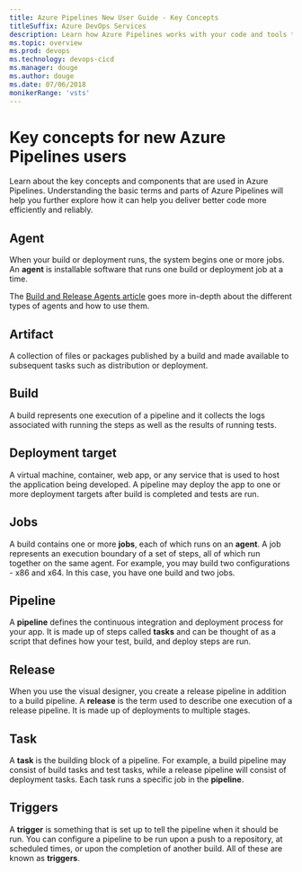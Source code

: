 ```yaml
---
title: Azure Pipelines New User Guide - Key Concepts
titleSuffix: Azure DevOps Services
description: Learn how Azure Pipelines works with your code and tools to automate build and deploy, and the key concepts behind it.
ms.topic: overview
ms.prod: devops
ms.technology: devops-cicd
ms.manager: douge
ms.author: douge
ms.date: 07/06/2018
monikerRange: 'vsts'
---
```


# Key concepts for new Azure Pipelines users

Learn about the key concepts and components that are used in Azure Pipelines. Understanding the basic terms and parts of Azure Pipelines will help you further explore how it can help you deliver better code more efficiently and reliably.

## Agent

When your build or deployment runs, the system begins one or more jobs. An **agent** is installable software that runs one build or deployment job at a time.

The [Build and Release Agents article](../agents/agents.md) goes more in-depth about the different types of agents and how to use them.

## Artifact

A collection of files or packages published by a build and made available to subsequent tasks such as distribution or deployment.

## Build

A build represents one execution of a pipeline and it collects the logs associated with running the steps as well as the results of running tests.

[//]: # (## Continuous delivery)

[//]: # (**Continuous Delivery &#40;CD&#41;** is a process by which code is built, tested, and deployed to one or more test and production stages. Deploying and testing in multiple stages helps drive quality. **Continuous Integration** systems produce the deployable artifacts, including infrastructure and apps, automated release pipelines consume these artifacts to release new versions and fixes to existing systems. Monitoring and alerting systems run constantly to drive visibility into the entire CD process and to ensure errors are caught often and early.)

[//]: # (## Continuous integration)

[//]: # (**Continuous Integration &#41;CI&#41;** is the practice used by development teams to simplify the testing and building of code. CI helps to catch bugs or problems early in the development cycle, which makes them easier and faster to fix. Automated tests and builds are run as part of the CI process, which can be run on a set schedule, whenever code is pushed, or both. Items known as "artifacts" are produced from CI systems and used by the **Continuous Delivery** release pipelines to drive automatic deployments.)

## Deployment target

A virtual machine, container, web app, or any service that is used to host the application being developed. A pipeline may deploy the app to one or more deployment targets after build is completed and tests are run.

## Jobs

A build contains one or more **jobs**, each of which runs on an **agent**. A job represents an execution boundary of a set of steps, all of which run together on the same agent. For example, you may build two configurations - x86 and x64. In this case, you have one build and two jobs.

## Pipeline

A **pipeline** defines the continuous integration and deployment process for your app. It is made up of steps called **tasks** and can be thought of as a script that defines how your test, build, and deploy steps are run.

## Release

When you use the visual designer, you create a release pipeline in addition to a build pipeline. A **release** is the term used to describe one execution of a release pipeline. It is made up of deployments to multiple stages.

## Task

A **task** is the building block of a pipeline. For example, a build pipeline may consist of build tasks and test tasks, while a release pipeline will consist of deployment tasks. Each task runs a specific job in the **pipeline**.

## Triggers

A **trigger** is something that is set up to tell the pipeline when it should be run. You can configure a pipeline to be run upon a push to a repository, at scheduled times, or upon the completion of another build. All of these are known as **triggers**.
